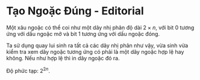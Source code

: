 # Tạo Ngoặc Đúng - Editorial

Một xâu ngoặc có thể coi như một dãy nhị phân độ dài $2 \times n,$ với bit $0$ tương ứng với dấu ngoặc mở và bit $1$ tương ứng với dấu ngoặc đóng.

Ta sử dụng quay lui sinh ra tất cả các dãy nhị phân như vậy, vừa sinh vừa kiểm tra xem dãy ngoặc tương ứng có phải là một dãy ngoặc hợp lệ hay không. Nếu như hợp lệ thì in dãy ngoặc đó ra.

Độ phức tạp: $2^{2n}$.